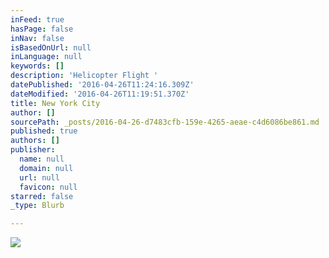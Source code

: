 ```yaml
---
inFeed: true
hasPage: false
inNav: false
isBasedOnUrl: null
inLanguage: null
keywords: []
description: 'Helicopter Flight '
datePublished: '2016-04-26T11:24:16.309Z'
dateModified: '2016-04-26T11:19:51.370Z'
title: New York City
author: []
sourcePath: _posts/2016-04-26-d7483cfb-159e-4265-aeae-c4d6086be861.md
published: true
authors: []
publisher:
  name: null
  domain: null
  url: null
  favicon: null
starred: false
_type: Blurb

---
```

![](https://the-grid-user-content.s3-us-west-2.amazonaws.com/e4dc5939-a06d-4f0c-baff-9cb85435503a.jpg)